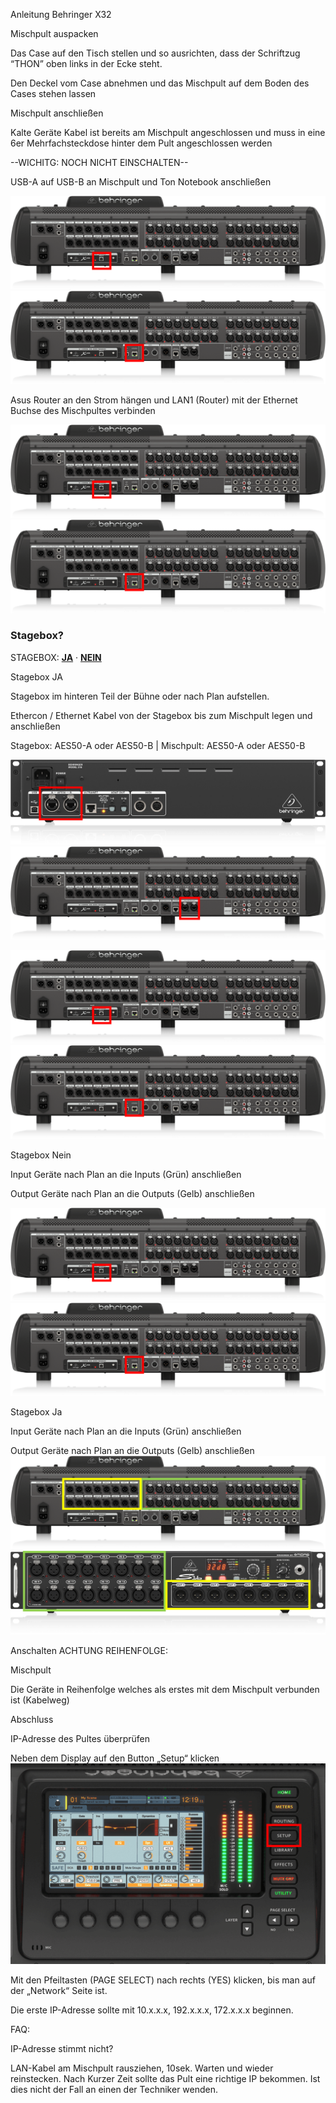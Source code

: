 Anleitung Behringer X32

Mischpult auspacken

Das Case auf den Tisch stellen und so ausrichten, dass der Schriftzug “THON” oben links in der Ecke steht.

Den Deckel vom Case abnehmen und das Mischpult auf dem Boden des Cases stehen lassen

Mischpult anschließen

Kalte Geräte Kabel ist bereits am Mischpult angeschlossen und muss in eine 6er Mehrfachsteckdose hinter dem Pult angeschlossen werden

--WICHITG: NOCH NICHT EINSCHALTEN--

USB-A auf USB-B an Mischpult und Ton Notebook anschließen

![](../../pictures/behringer-x32/image1.png)
![](../../pictures/behringer-x32/image2.png)

Asus Router an den Strom hängen und LAN1 (Router) mit der Ethernet Buchse des Mischpultes verbinden

![](../../pictures/behringer-x32/image1.png)
![](../../pictures/behringer-x32/image2.png)

<a id="stagebox"></a>
### Stagebox?
STAGEBOX: [**JA**](#stagebox-ja) · [**NEIN**](#stagebox-nein)


Stagebox JA

Stagebox im hinteren Teil der Bühne oder nach Plan aufstellen.

Ethercon / Ethernet Kabel von der Stagebox bis zum Mischpult legen und anschließen

Stagebox: AES50-A oder AES50-B | Mischpult: AES50-A oder AES50-B

![](../../pictures/behringer-x32/image3.png)
![](../../pictures/behringer-x32/image4.png)

![](../../pictures/behringer-x32/image1.png)
![](../../pictures/behringer-x32/image2.png)

Stagebox Nein

Input Geräte nach Plan an die Inputs (Grün) anschließen

Output Geräte nach Plan an die Outputs (Gelb) anschließen

![](../../pictures/behringer-x32/image1.png)
![](../../pictures/behringer-x32/image2.png)

Stagebox Ja

Input Geräte nach Plan an die Inputs (Grün) anschließen

Output Geräte nach Plan an die Outputs (Gelb) anschließen
![](../../pictures/behringer-x32/image5.png)
![](../../pictures/behringer-x32/image6.png)

Anschalten ACHTUNG REIHENFOLGE:

Mischpult

Die Geräte in Reihenfolge welches als erstes mit dem Mischpult verbunden ist (Kabelweg)

Abschluss

IP-Adresse des Pultes überprüfen

Neben dem Display auf den Button „Setup“ klicken
![](../../pictures/behringer-x32/image7.png)

Mit den Pfeiltasten (PAGE SELECT) nach rechts (YES) klicken, bis man auf der „Network“ Seite ist.

Die erste IP-Adresse sollte mit 10.x.x.x, 192.x.x.x, 172.x.x.x beginnen.

FAQ:

IP-Adresse stimmt nicht?

LAN-Kabel am Mischpult rausziehen, 10sek. Warten und wieder reinstecken. Nach Kurzer Zeit sollte das Pult eine richtige IP bekommen. Ist dies nicht der Fall an einen der Techniker wenden.